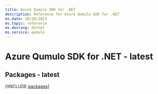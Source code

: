 ```yaml
---
title: Azure Qumulo SDK for .NET
description: Reference for Azure Qumulo SDK for .NET
ms.date: 10/30/2023
ms.topic: reference
ms.devlang: dotnet
ms.service: qumulo
---
```

# Azure Qumulo SDK for .NET - latest
## Packages - latest
[!INCLUDE [packages](qumulo-index.md)]